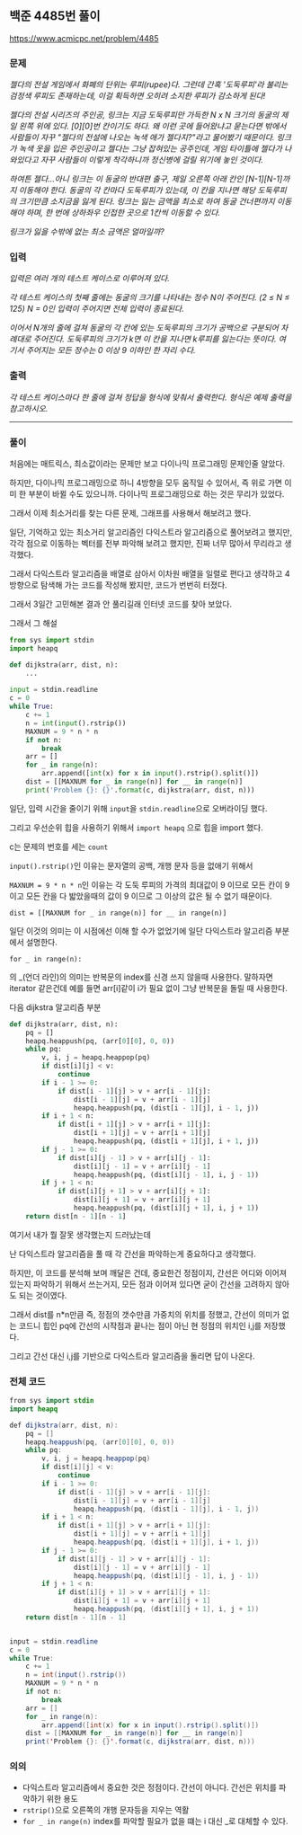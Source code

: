 ## 백준 4485번 풀이

https://www.acmicpc.net/problem/4485

### 문제

*젤다의 전설 게임에서 화폐의 단위는 루피(rupee)다. 그런데 간혹 '도둑루피'라 불리는 검정색 루피도 존재하는데, 이걸 획득하면 오히려 소지한 루피가 감소하게 된다!*

*젤다의 전설 시리즈의 주인공, 링크는 지금 도둑루피만 가득한 N x N 크기의 동굴의 제일 왼쪽 위에 있다. [0][0]번 칸이기도 하다. 왜 이런 곳에 들어왔냐고 묻는다면 밖에서 사람들이 자꾸 "젤다의 전설에 나오는 녹색 애가 젤다지?"라고 물어봤기 때문이다. 링크가 녹색 옷을 입은 주인공이고 젤다는 그냥 잡혀있는 공주인데, 게임 타이틀에 젤다가 나와있다고 자꾸 사람들이 이렇게 착각하니까 정신병에 걸릴 위기에 놓인 것이다.*

*하여튼 젤다...아니 링크는 이 동굴의 반대편 출구, 제일 오른쪽 아래 칸인 \[N-1][N-1]까지 이동해야 한다. 동굴의 각 칸마다 도둑루피가 있는데, 이 칸을 지나면 해당 도둑루피의 크기만큼 소지금을 잃게 된다. 링크는 잃는 금액을 최소로 하여 동굴 건너편까지 이동해야 하며, 한 번에 상하좌우 인접한 곳으로 1칸씩 이동할 수 있다.*

*링크가 잃을 수밖에 없는 최소 금액은 얼마일까?*

### 입력

*입력은 여러 개의 테스트 케이스로 이루어져 있다.*

*각 테스트 케이스의 첫째 줄에는 동굴의 크기를 나타내는 정수 N이 주어진다. (2 ≤ N ≤ 125) N = 0인 입력이 주어지면 전체 입력이 종료된다.*

*이어서 N개의 줄에 걸쳐 동굴의 각 칸에 있는 도둑루피의 크기가 공백으로 구분되어 차례대로 주어진다. 도둑루피의 크기가 k면 이 칸을 지나면 k루피를 잃는다는 뜻이다. 여기서 주어지는 모든 정수는 0 이상 9 이하인 한 자리 수다.*

### 출력

*각 테스트 케이스마다 한 줄에 걸쳐 정답을 형식에 맞춰서 출력한다. 형식은 예제 출력을 참고하시오.*

***



### 풀이

처음에는 매트릭스, 최소값이라는 문제만 보고 다이나믹 프로그래밍 문제인줄 알았다.

하지만, 다이나믹 프로그래밍으로 하니 4방향을 모두 움직일 수 있어서, 즉 위로 가면 이미 한 부분이 바뀔 수도 있으니까. 다이나믹 프로그래밍으로 하는 것은 무리가 있었다.



그래서 이제 최소거리를 찾는 다른 문제, 그래프를 사용해서 해보려고 했다.

일단, 기억하고 있는 최소거리 알고리즘인 다익스트라 알고리즘으로 풀어보려고 했지만, 각각 점으로 이동하는 벡터를 전부 파악해 보려고 했지만, 진짜 너무 많아서 무리라고 생각했다.



그래서 다익스트라 알고리즘을 배열로 삼아서 이차원 배열을 일렬로 편다고 생각하고 4방향으로 탐색해 가는 코드를 작성해 봤지만, 코드가 번번히 터졌다.



그래서 3일간 고민해본 결과 안 풀리길래 인터넷 코드를 찾아 보았다.



그래서 그 해설



```python
from sys import stdin
import heapq

def dijkstra(arr, dist, n):
    ...
    
input = stdin.readline
c = 0
while True:
    c += 1
    n = int(input().rstrip())
    MAXNUM = 9 * n * n
    if not n:
        break
    arr = []
    for _ in range(n):
        arr.append([int(x) for x in input().rstrip().split()])
    dist = [[MAXNUM for _ in range(n)] for __ in range(n)]
    print('Problem {}: {}'.format(c, dijkstra(arr, dist, n)))
```



일단, 입력 시간을 줄이기 위해 `input`을 `stdin.readline`으로 오버라이딩 했다.

그리고 우선순위 힙을 사용하기 위해서 `import heapq` 으로 힙을 import 했다.

c는 문제의 번호를 세는 `count`

`input().rstrip()`인 이유는 문자열의 공백, 개행 문자 등을 없애기 위해서

`MAXNUM = 9 * n * n`인 이유는 각 도둑 루피의 가격의 최대값이 9 이므로 모든 칸이 9 이고 모든 칸을 다 밟았을때의 값이 9 이므로 그 이상의 값은 될 수 없기 때문이다.

`dist = [[MAXNUM for _ in range(n)] for __ in range(n)]`

일단 이것의 의미는 이 시점에선 이해 할 수가 없었기에 일단 다익스트라 알고리즘 부분에서 설명한다.

`for _ in range(n):`

의 _(언더 라인)의 의미는 반복문의 index를 신경 쓰지 않을때 사용한다. 말하자면 iterator 같은건데 예를 들면 arr[i]같이 i가 필요 없이 그냥 반복문을 돌릴 때 사용한다.



다음 dijkstra 알고리즘 부분

```python
def dijkstra(arr, dist, n):
    pq = []
    heapq.heappush(pq, (arr[0][0], 0, 0))
    while pq:
        v, i, j = heapq.heappop(pq)
        if dist[i][j] < v:
            continue
        if i - 1 >= 0:
            if dist[i - 1][j] > v + arr[i - 1][j]:
                dist[i - 1][j] = v + arr[i - 1][j]
                heapq.heappush(pq, (dist[i - 1][j], i - 1, j))
        if i + 1 < n:
            if dist[i + 1][j] > v + arr[i + 1][j]:
                dist[i + 1][j] = v + arr[i + 1][j]
                heapq.heappush(pq, (dist[i + 1][j], i + 1, j))
        if j - 1 >= 0:
            if dist[i][j - 1] > v + arr[i][j - 1]:
                dist[i][j - 1] = v + arr[i][j - 1]
                heapq.heappush(pq, (dist[i][j - 1], i, j - 1))
        if j + 1 < n:
            if dist[i][j + 1] > v + arr[i][j + 1]:
                dist[i][j + 1] = v + arr[i][j + 1]
                heapq.heappush(pq, (dist[i][j + 1], i, j + 1))
    return dist[n - 1][n - 1]
```

여기서 내가 뭘 잘못 생각했는지 드러났는데

난 다익스트라 알고리즘을 풀 때 각 간선을 파악하는게 중요하다고 생각했다.

하지만, 이 코드를 분석해 보며 깨달은 건데, 중요한건 정점이지, 간선은 어디와 이어져 있는지 파악하기 위해서 쓰는거지, 모든 점과 이어져 있다면 굳이 간선을 고려하지 않아도 되는 것이였다.

그래서 dist를 n*n만큼 즉, 정점의 갯수만큼 가중치의 위치를 정했고, 간선이 의미가 없는 코드니 힙인 pq에 간선의 시작점과 끝나는 점이 아닌 현 정점의 위치인 i,j를 저장했다.

그리고 간선 대신 i,j를 기반으로 다익스트라 알고리즘을 돌리면 답이 나온다.



### 전체 코드

```java
from sys import stdin
import heapq

def dijkstra(arr, dist, n):
    pq = []
    heapq.heappush(pq, (arr[0][0], 0, 0))
    while pq:
        v, i, j = heapq.heappop(pq)
        if dist[i][j] < v:
            continue
        if i - 1 >= 0:
            if dist[i - 1][j] > v + arr[i - 1][j]:
                dist[i - 1][j] = v + arr[i - 1][j]
                heapq.heappush(pq, (dist[i - 1][j], i - 1, j))
        if i + 1 < n:
            if dist[i + 1][j] > v + arr[i + 1][j]:
                dist[i + 1][j] = v + arr[i + 1][j]
                heapq.heappush(pq, (dist[i + 1][j], i + 1, j))
        if j - 1 >= 0:
            if dist[i][j - 1] > v + arr[i][j - 1]:
                dist[i][j - 1] = v + arr[i][j - 1]
                heapq.heappush(pq, (dist[i][j - 1], i, j - 1))
        if j + 1 < n:
            if dist[i][j + 1] > v + arr[i][j + 1]:
                dist[i][j + 1] = v + arr[i][j + 1]
                heapq.heappush(pq, (dist[i][j + 1], i, j + 1))
    return dist[n - 1][n - 1]


input = stdin.readline
c = 0
while True:
    c += 1
    n = int(input().rstrip())
    MAXNUM = 9 * n * n
    if not n:
        break
    arr = []
    for _ in range(n):
        arr.append([int(x) for x in input().rstrip().split()])
    dist = [[MAXNUM for _ in range(n)] for __ in range(n)]
    print('Problem {}: {}'.format(c, dijkstra(arr, dist, n)))
```





### 의의

- 다익스트라 알고리즘에서 중요한 것은 정점이다. 간선이 아니다. 간선은 위치를 파악하기 위한 용도
- `rstrip()`으로 오른쪽의 개행 문자등을 지우는 역활
- `for _ in range(n)` index를 파악할 필요가 없을 떄는 i 대신 _로 대체할 수 있다.